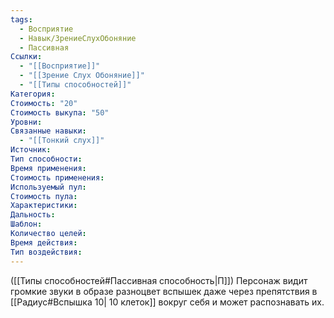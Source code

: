```yaml
---
tags:
  - Восприятие
  - Навык/ЗрениеСлухОбоняние
  - Пассивная
Ссылки:
  - "[[Восприятие]]"
  - "[[Зрение Слух Обоняние]]"
  - "[[Типы способностей]]"
Категория: 
Стоимость: "20"
Стоимость выкупа: "50"
Уровни: 
Связанные навыки:
  - "[[Тонкий слух]]"
Источник:
Тип способности:
Время применения:
Стоимость применения:
Используемый пул:
Стоимость пула:
Характеристики:
Дальность:
Шаблон:
Количество целей:
Время действия:
Тип воздействия:
---
```

([[Типы способностей#Пассивная способность|П]]) Персонаж видит громкие звуки в образе разноцвет вспышек даже через препятствия в [[Радиус#Вспышка 10| 10 клеток]] вокруг себя и может распознавать их.